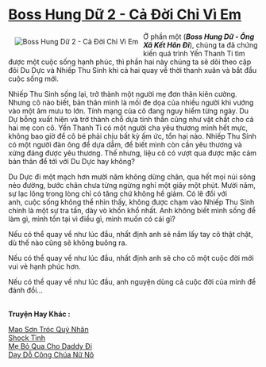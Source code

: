 <a href="https://utruyen.com/boss-hung-du-2-ca-doi-chi-vi-em/16858/" title="Boss Hung Dữ 2 - Cả Đời Chỉ Vì Em"><h1>Boss Hung Dữ 2 - Cả Đời Chỉ Vì Em</h1></a><div style="display:table"><img align="right" style="float: left; padding: 10px;" src="https://utruyen.com/images/story/200x260/boss-hung-du-2-ca-doi-chi-vi-em.jpg" alt="Boss Hung Dữ 2 - Cả Đời Chỉ Vì Em">Ở phần một (<i><b>Boss Hung Dữ - Ông Xã Kết Hôn Đi</b></i>), chúng ta đã chứng kiến quá trình Yến Thanh Ti tìm được một cuộc sống hạnh phúc, thì phần hai này chúng ta sẽ dõi theo cặp đôi Du Dực và Nhiếp Thu Sinh khi cả hai quay về thời thanh xuân và bắt đầu cuộc sống mới.<p></p>Nhiếp Thu Sinh sống lại, trở thành một người mẹ đơn thân kiên cường. Nhưng cô nào biết, bản thân mình là mối đe dọa của nhiều người khi vướng vào một âm mưu to lớn. Tính mạng của cô đang nguy hiểm từng ngày. Du Dự bỗng xuất hiện và trở thành chỗ dựa tinh thần cũng như vật chất cho cả hai mẹ con cô. Yến Thanh Ti có một người cha yêu thương mình hết mực, không bao giờ để cô bé phải chịu bất kỳ ấm ức, tổn hại nào. Nhiếp Thu Sính có một người đàn ông để dựa dẫm, để biết mình còn cần yêu thương và xứng đáng được yêu thương. Thế nhưng, liệu cô có vượt qua được mặc cảm bản thân để tới với Du Dực hay không?<p></p>Du Dực đi một mạch hơn mười năm không dừng chân, qua hết mọi núi sông nẻo đường, bước chân chưa từng ngừng nghỉ một giây một phút. Mười năm, sự lạc lõng trong lòng chỉ có tăng chứ không hề giảm. Có lẽ đối với anh, cuộc sống không thể nhìn thấy, không được chạm vào Nhiếp Thu Sính chính là một sự tra tấn, dày vò khốn khổ nhất. Anh không biết mình sống để làm gì, mình tồn tại vì điều gì, mình muốn có cái gì?<p></p>Nếu có thể quay về như lúc đầu, nhất định anh sẽ nắm lấy tay cô thật chặt, dù thế nào cũng sẽ không buông ra.<p></p>Nếu có thể quay về như lúc đầu, nhất định anh sẽ cho cô một cuộc đời mới vui vẻ hạnh phúc hơn.<p></p>Nếu có thể quay về như lúc đầu, anh nguyện dùng cả cuộc đời của mình để đánh đổi...</div><p><br><b>Truyện Hay Khác :</b></p><a href="https://utruyen.com/mao-son-troc-quy-nhan/17567/" alt="Mao Sơn Tróc Quỷ Nhân">Mao Sơn Tróc Quỷ Nhân</a><br/><a href="https://truyenngontinhay.wordpress.com/2019/10/03/shock-tinh/" alt="Shock Tình">Shock Tình</a><br/><a href="https://github.com/quanluxury/ngontinhhot/tree/master/truyenhay/14200/" alt="Mẹ Bỏ Qua Cho Daddy Đi">Mẹ Bỏ Qua Cho Daddy Đi</a><br/><a href="https://github.com/quanluxury/ngontinhhot/tree/master/truyenhay/13951/" alt="Dạy Dỗ Công Chúa Nữ Nô">Dạy Dỗ Công Chúa Nữ Nô</a><br/>